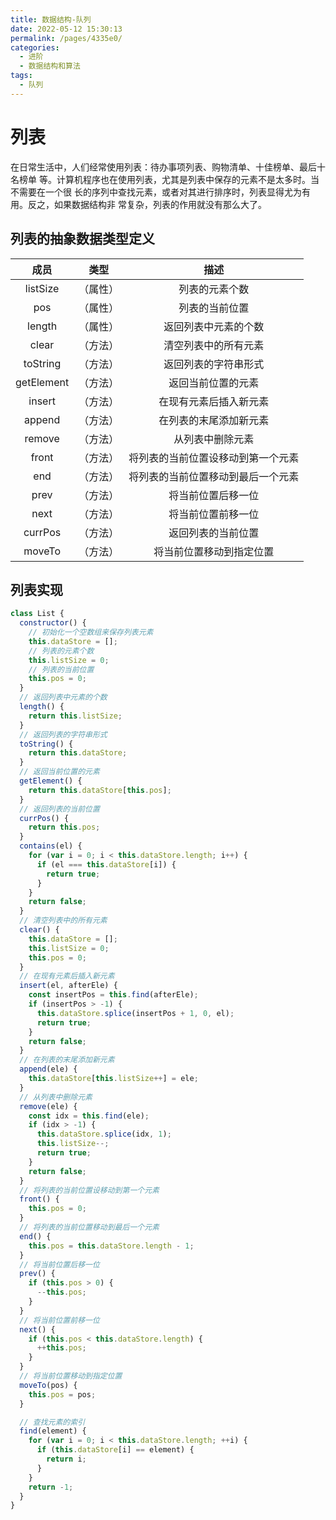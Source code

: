 ```yaml
---
title: 数据结构-队列
date: 2022-05-12 15:30:13
permalink: /pages/4335e0/
categories:
  - 进阶
  - 数据结构和算法
tags:
  - 队列
---
```


# 列表
在日常生活中，人们经常使用列表：待办事项列表、购物清单、十佳榜单、最后十名榜单 等。计算机程序也在使用列表，尤其是列表中保存的元素不是太多时。当不需要在一个很 长的序列中查找元素，或者对其进行排序时，列表显得尤为有用。反之，如果数据结构非 常复杂，列表的作用就没有那么大了。

<!-- more -->

## 列表的抽象数据类型定义
|    成员    |   类型   |                描述                |
| :--------: | :------: | :--------------------------------: |
|  listSize  | （属性） |           列表的元素个数           |
|    pos     | （属性） |           列表的当前位置           |
|   length   | （属性） |        返回列表中元素的个数        |
|   clear    | （方法） |        清空列表中的所有元素        |
|  toString  | （方法） |        返回列表的字符串形式        |
| getElement | （方法） |         返回当前位置的元素         |
|   insert   | （方法） |       在现有元素后插入新元素       |
|   append   | （方法） |       在列表的末尾添加新元素       |
|   remove   | （方法） |          从列表中删除元素          |
|   front    | （方法） | 将列表的当前位置设移动到第一个元素 |
|    end     | （方法） | 将列表的当前位置移动到最后一个元素 |
|    prev    | （方法） |         将当前位置后移一位         |
|    next    | （方法） |         将当前位置前移一位         |
|  currPos   | （方法） |         返回列表的当前位置         |
|   moveTo   | （方法） |      将当前位置移动到指定位置      |
## 列表实现

```js
class List {
  constructor() {
    // 初始化一个空数组来保存列表元素
    this.dataStore = [];
    // 列表的元素个数
    this.listSize = 0;
    // 列表的当前位置
    this.pos = 0;
  }
  // 返回列表中元素的个数
  length() {
    return this.listSize;
  }
  // 返回列表的字符串形式
  toString() {
    return this.dataStore;
  }
  // 返回当前位置的元素
  getElement() {
    return this.dataStore[this.pos];
  }
  // 返回列表的当前位置
  currPos() {
    return this.pos;
  }
  contains(el) {
    for (var i = 0; i < this.dataStore.length; i++) {
      if (el === this.dataStore[i]) {
        return true;
      }
    }
    return false;
  }
  // 清空列表中的所有元素
  clear() {
    this.dataStore = [];
    this.listSize = 0;
    this.pos = 0;
  }
  // 在现有元素后插入新元素
  insert(el, afterEle) {
    const insertPos = this.find(afterEle);
    if (insertPos > -1) {
      this.dataStore.splice(insertPos + 1, 0, el);
      return true;
    }
    return false;
  }
  // 在列表的末尾添加新元素
  append(ele) {
    this.dataStore[this.listSize++] = ele;
  }
  // 从列表中删除元素
  remove(ele) {
    const idx = this.find(ele);
    if (idx > -1) {
      this.dataStore.splice(idx, 1);
      this.listSize--;
      return true;
    }
    return false;
  }
  // 将列表的当前位置设移动到第一个元素
  front() {
    this.pos = 0;
  }
  // 将列表的当前位置移动到最后一个元素
  end() {
    this.pos = this.dataStore.length - 1;
  }
  // 将当前位置后移一位
  prev() {
    if (this.pos > 0) {
      --this.pos;
    }
  }
  // 将当前位置前移一位
  next() {
    if (this.pos < this.dataStore.length) {
      ++this.pos;
    }
  }
  // 将当前位置移动到指定位置
  moveTo(pos) {
    this.pos = pos;
  }

  // 查找元素的索引
  find(element) {
    for (var i = 0; i < this.dataStore.length; ++i) {
      if (this.dataStore[i] == element) {
        return i;
      }
    }
    return -1;
  }
}
```

